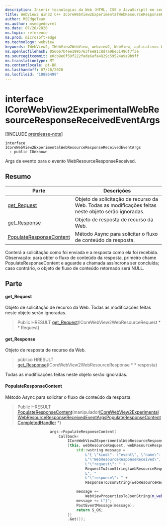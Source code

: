 ```yaml
---
description: Inserir tecnologias da Web (HTML, CSS e JavaScript) em seus aplicativos nativos com o controle WebView2 do Microsoft Edge
title: WebView2 Win32 C++ ICoreWebView2ExperimentalWebResourceResponseReceivedEventArgs
author: MSEdgeTeam
ms.author: msedgedevrel
ms.date: 07/20/2020
ms.topic: reference
ms.prod: microsoft-edge
ms.technology: webview
keywords: IWebView2, IWebView2WebView, webview2, WebView, aplicativos Win32, Win32, Edge, ICoreWebView2, ICoreWebView2Controller, controle do navegador, HTML Edge, ICoreWebView2ExperimentalWebResourceResponseReceivedEventArgs
ms.openlocfilehash: 056667b4ee1995763fee81c8d7a9be31496f7f3e
ms.sourcegitcommit: e0cb9e6f59f222fade6afa4829c59524a9a9b9ff
ms.translationtype: MT
ms.contentlocale: pt-BR
ms.lasthandoff: 07/20/2020
ms.locfileid: "10886499"
---
```

# interface ICoreWebView2ExperimentalWebResourceResponseReceivedEventArgs 

[!INCLUDE [prerelease-note](../../includes/prerelease-note.md)]

```
interface ICoreWebView2ExperimentalWebResourceResponseReceivedEventArgs
  : public IUnknown
```

Args de evento para o evento WebResourceResponseReceived.

## Resumo

 Parte                        | Descrições
--------------------------------|---------------------------------------------
[get_Request](#get_request) | Objeto de solicitação de recurso da Web. Todas as modificações feitas neste objeto serão ignoradas.
[get_Response](#get_response) | Objeto de resposta de recurso da Web.
[PopulateResponseContent](#populateresponsecontent) | Método Async para solicitar o fluxo de conteúdo da resposta.

Conterá a solicitação como foi enviada e a resposta como ela foi recebida. Observação: para obter o fluxo de conteúdo da resposta, primeiro chame PopulateResponseContent e aguarde a chamada assíncrona ser concluída; caso contrário, o objeto de fluxo de conteúdo retornado será NULL.

## Parte

#### get_Request 

Objeto de solicitação de recurso da Web. Todas as modificações feitas neste objeto serão ignoradas.

> Public HRESULT [get_Request](#get_request)(ICoreWebView2WebResourceRequest * * Request)

#### get_Response 

Objeto de resposta de recurso da Web.

> público HRESULT [get_Response](#get_response)(ICoreWebView2WebResourceResponse * * resposta)

Todas as modificações feitas neste objeto serão ignoradas.

#### PopulateResponseContent 

Método Async para solicitar o fluxo de conteúdo da resposta.

> Public HRESULT [PopulateResponseContent](#populateresponsecontent)(manipulador[ICoreWebView2ExperimentalWebResourceResponseReceivedEventArgsPopulateResponseContentCompletedHandler](icorewebview2experimentalwebresourceresponsereceivedeventargspopulateresponsecontentcompletedhandler.md) *)

```cpp
                    args->PopulateResponseContent(
                        Callback<
                            ICoreWebView2ExperimentalWebResourceResponseReceivedEventArgsPopulateResponseContentCompletedHandler>(
                            [this, webResourceRequest, webResourceResponse](HRESULT result) {
                                std::wstring message =
                                    L"{ \"kind\": \"event\", \"name\": "
                                    L"\"WebResourceResponseReceived\", \"args\": {"
                                    L"\"request\": " +
                                    RequestToJsonString(webResourceRequest.get()) +
                                    L", "
                                    L"\"response\": " +
                                    ResponseToJsonString(webResourceResponse.get()) + L"}";

                                message +=
                                    WebViewPropertiesToJsonString(m_webviewEventSource.get());
                                message += L"}";
                                PostEventMessage(message);
                                return S_OK;
                            })
                            .Get());
```

